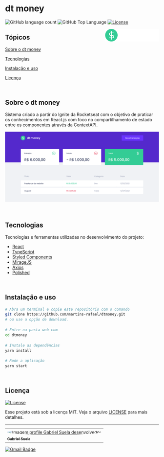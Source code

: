 # dt money

<p>
  <img alt="GitHub language count" src="https://img.shields.io/github/languages/count/martins-rafael/dtmoney?color=ff512f&style=flat-square">
  <img alt="GitHub Top Language" src="https://img.shields.io/github/languages/top/martins-rafael/dtmoney?color=ff512f&style=flat-square">
  <a href="https://opensource.org/licenses/MIT">
    <img alt="License" src="https://img.shields.io/badge/license-MIT-ff512f?style=flat-square">
  </a>
  
</p>

<img align="right" src="src/assets/logo.svg" width="35%" alt="dt money">

## Tópicos 

[Sobre o dt money](#sobre-o-dt-money)

[Tecnologias](#tecnologias)

[Instalação e uso](#instalação-e-uso)

[Licença](#licença)

<br>

## Sobre o dt money

Sistema criado a partir do Ignite da Rocketseat com o objetivo de praticar os conhecimentos em React.js com foco no compartilhamento de estado entre os componentes através da ContextAPI.

![Screenshot 2021-08-17 at 15-13-51 dtmoney](https://raw.githubusercontent.com/Gabrielcsg19/dt-money/master/assets/cover-img.png)

<br>


## Tecnologias

Tecnologias e ferramentas utilizadas no desenvolvimento do projeto:

- [React](https://reactjs.org/)
- [TypeScript](https://www.typescriptlang.org/)
- [Styled Components](https://styled-components.com/)
- [MirageJS](https://miragejs.com/)
- [Axios](https://github.com/axios/axios)
- [Polished](https://polished.js.org/)

<br>

## Instalação e uso

```bash
# Abra um terminal e copie este repositório com o comando
git clone https://github.com/martins-rafael/dtmoney.git
# ou use a opção de download.

# Entre na pasta web com 
cd dtmoney

# Instale as dependências
yarn install

# Rode a aplicação
yarn start
```

<br>


## Licença
<a href="https://opensource.org/licenses/MIT">
    <img alt="License" src="https://img.shields.io/badge/license-MIT-ff512f?style=flat-square">
</a>

<br>

Esse projeto está sob a licença MIT. Veja o arquivo [LICENSE](/LICENSE) para mais detalhes.

---


<table>
  <td><a href="https://github.com/gabriel-suela"><img style="border-radius: 50%;" src="https://avatars.githubusercontent.com/u/96388423?v=4" width="100px;" alt="Imagem profile Gabriel Suela desenvolvedor"/><br /><sub><b> Gabriel Suela </b></sub></a><br /> 
    </table>


[![Gmail Badge](https://img.shields.io/badge/-gscsuela@gmail.com-ff512f?style=flat-square&logo=Gmail&logoColor=white&link=mailto:rafaeldcmartins@gmail.com)](mailto:rafaeldcmartins@gmail.com)
